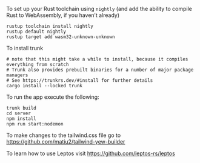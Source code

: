 To set up your Rust toolchain using `nightly` (and add the ability to compile Rust to WebAssembly, if you haven’t already)

```
rustup toolchain install nightly
rustup default nightly
rustup target add wasm32-unknown-unknown
```

To install trunk

```
# note that this might take a while to install, because it compiles everything from scratch
# Trunk also provides prebuilt binaries for a number of major package managers
# See https://trunkrs.dev/#install for further details
cargo install --locked trunk
```

To run the app execute the following:

```lang-none
trunk build
cd server
npm install
npm run start:nodemon
```

To make changes to the tailwind.css file go to https://github.com/matiu2/tailwind-yew-builder

To learn how to use Leptos visit https://github.com/leptos-rs/leptos
